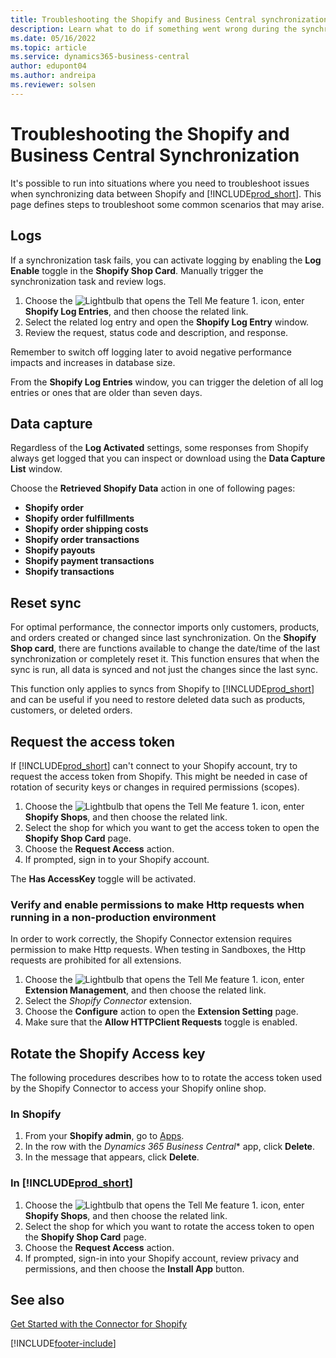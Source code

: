 ```yaml
---
title: Troubleshooting the Shopify and Business Central synchronization
description: Learn what to do if something went wrong during the synchronization of data between Shopify and Business Central
ms.date: 05/16/2022
ms.topic: article
ms.service: dynamics365-business-central
author: edupont04
ms.author: andreipa
ms.reviewer: solsen
---
```


# Troubleshooting the Shopify and Business Central Synchronization

It's possible to run into situations where you need to troubleshoot issues when synchronizing data between Shopify and [!INCLUDE[prod_short](../includes/prod_short.md)]. This page defines steps to troubleshoot some common scenarios that may arise.

## Logs

If a synchronization task fails, you can activate logging by enabling the **Log Enable** toggle in the **Shopify Shop Card**. Manually trigger the synchronization task and review logs.

1. Choose the ![Lightbulb that opens the Tell Me feature 1.](media/ui-search/search_small.png "Tell me what you want to do") icon, enter **Shopify Log Entries**, and then choose the related link.
2. Select the related log entry and open the **Shopify Log Entry** window.
3. Review the request, status code and description, and response.

Remember to switch off logging later to avoid negative performance impacts and increases in database size.

From the **Shopify Log Entries** window, you can trigger the deletion of all log entries or ones that are older than seven days.

## Data capture

Regardless of the **Log Activated** settings, some responses from Shopify always get logged that you can inspect or download using the **Data Capture List** window.

Choose the **Retrieved Shopify Data** action in one of following pages:

- **Shopify order**
- **Shopify order fulfillments**
- **Shopify order shipping costs**
- **Shopify order transactions**
- **Shopify payouts**
- **Shopify payment transactions**
- **Shopify transactions**

## Reset sync

For optimal performance, the connector imports only customers, products, and orders created or changed since last synchronization. On the **Shopify Shop card**, there are functions available to change the date/time of the last synchronization or completely reset it. This function ensures that when the sync is run, all data is synced and not just the changes since the last sync.

This function only applies to syncs from Shopify to [!INCLUDE[prod_short](../includes/prod_short.md)] and can be useful if you need to restore deleted data such as products, customers, or deleted orders.

## Request the access token

If [!INCLUDE[prod_short](../includes/prod_short.md)] can't connect to your Shopify account, try to request the access token from Shopify. This might be needed in case of rotation of security keys or changes in required permissions (scopes).

1. Choose the ![Lightbulb that opens the Tell Me feature 1.](media/ui-search/search_small.png "Tell me what you want to do") icon, enter **Shopify Shops**, and then choose the related link.
2. Select the shop for which you want to get the access token to open the **Shopify Shop Card** page.
3. Choose the **Request Access** action.
4. If prompted, sign in to your Shopify account.

The **Has AccessKey** toggle will be activated.

### Verify and enable permissions to make Http requests when running in a non-production environment

In order to work correctly, the Shopify Connector extension requires permission to make Http requests. When testing in Sandboxes, the Http requests are prohibited for all extensions.

1. Choose the ![Lightbulb that opens the Tell Me feature 1.](media/ui-search/search_small.png "Tell me what you want to do") icon, enter **Extension Management**, and then choose the related link.
2. Select the *Shopify Connector* extension.
3. Choose the **Configure** action to open the **Extension Setting** page.
4. Make sure that the **Allow HTTPClient Requests** toggle is enabled.

## Rotate the Shopify Access key

The following procedures describes how to to rotate the access token used by the Shopify Connector to access your Shopify online shop.

### In Shopify

1. From your **Shopify admin**, go to [Apps](https://www.shopify.com/admin/apps).
2. In the row with the *Dynamics 365 Business Central** app, click **Delete**.
3. In the message that appears, click **Delete**.

### In [!INCLUDE[prod_short](../includes/prod_short.md)]

1. Choose the ![Lightbulb that opens the Tell Me feature 1.](media/ui-search/search_small.png "Tell me what you want to do") icon, enter **Shopify Shops**, and then choose the related link.
2. Select the shop for which you want to rotate the access token to open the **Shopify Shop Card** page.
3. Choose the **Request Access** action.
4. If prompted, sign-in into your Shopify account, review privacy and permissions, and then choose the **Install App** button.

## See also

[Get Started with the Connector for Shopify](get-started.md)  

[!INCLUDE[footer-include](includes/footer-banner.md)]
